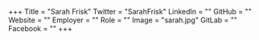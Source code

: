 +++
Title = "Sarah Frisk"
Twitter = "SarahFrisk"
LinkedIn = ""
GitHub = ""
Website = ""
Employer = ""
Role = ""
Image = "sarah.jpg"
GitLab = ""
Facebook = ""
+++
